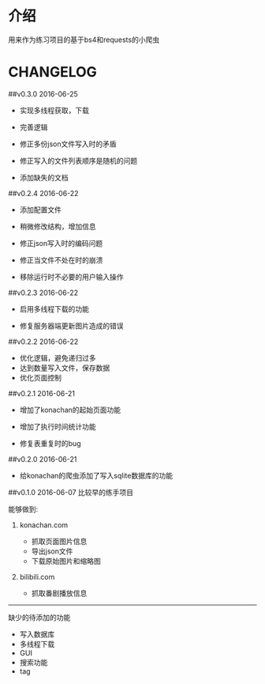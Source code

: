 # 介绍

用来作为练习项目的基于bs4和requests的小爬虫

# CHANGELOG
##v0.3.0 2016-06-25
- 实现多线程获取，下载

- 完善逻辑
- 修正多份json文件写入时的矛盾
- 修正写入的文件列表顺序是随机的问题
- 添加缺失的文档

##v0.2.4 2016-06-22
- 添加配置文件

- 稍微修改结构，增加信息
- 修正json写入时的编码问题
- 修正当文件不处在时的崩溃
- 移除运行时不必要的用户输入操作

##v0.2.3 2016-06-22
- 启用多线程下载的功能

- 修复服务器端更新图片造成的错误

##v0.2.2 2016-06-22
- 优化逻辑，避免递归过多
- 达到数量写入文件，保存数据
- 优化页面控制


##v0.2.1 2016-06-21
- 增加了konachan的起始页面功能
- 增加了执行时间统计功能

- 修复表重复时的bug


##v0.2.0 2016-06-21
- 给konachan的爬虫添加了写入sqlite数据库的功能


##v0.1.0 2016-06-07
比较早的练手项目

能够做到:

1. konachan.com
    - 抓取页面图片信息
    - 导出json文件
    - 下载原始图片和缩略图

2. bilibili.com
    - 抓取番剧播放信息

---
缺少的待添加的功能

- 写入数据库
- 多线程下载
- GUI
- 搜索功能
- tag

